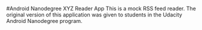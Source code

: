 #Android Nanodegree XYZ Reader App
This is a mock RSS feed reader. The original version of this application was given to students in the Udacity Android Nanodegree program.
